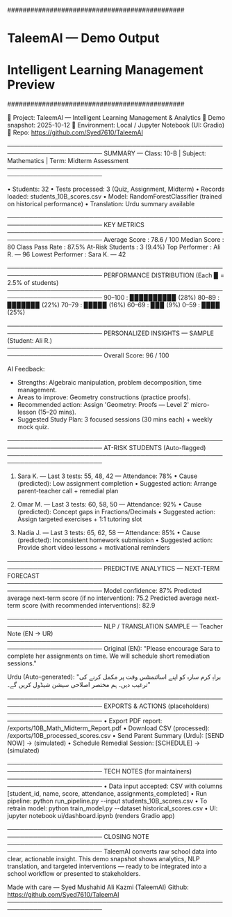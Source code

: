 ##############################################
#          TaleemAI — Demo Output            #
#  Intelligent Learning Management Preview   #
##############################################

🧭 Project: TaleemAI — Intelligent Learning Management & Analytics
📅 Demo snapshot: 2025-10-12
📍 Environment: Local / Jupyter Notebook (UI: Gradio)
🔗 Repo: https://github.com/Syed7610/TaleemAI

────────────────────────────────────────────────────────────────────────
SUMMARY — Class: 10-B | Subject: Mathematics | Term: Midterm Assessment
────────────────────────────────────────────────────────────────────────

• Students: 32
• Tests processed: 3 (Quiz, Assignment, Midterm)
• Records loaded: students_10B_scores.csv
• Model: RandomForestClassifier (trained on historical performance)
• Translation: Urdu summary available

────────────────────────────────────────────────────────────────────────
KEY METRICS
────────────────────────────────────────────────────────────────────────
Average Score         : 78.6 / 100
Median Score          : 80
Class Pass Rate       : 87.5%
At-Risk Students      : 3 (9.4%)
Top Performer         : Ali R. — 96
Lowest Performer      : Sara K. — 42

────────────────────────────────────────────────────────────────────────
PERFORMANCE DISTRIBUTION
(Each ▉ = 2.5% of students)
────────────────────────────────────────────────────────────────────────
90–100 : ▉▉▉▉▉▉▉▉▉▉  (28%)
80–89  : ▉▉▉▉▉▉▉    (22%)
70–79  : ▉▉▉▉▉      (16%)
60–69  : ▉▉▉        (9%)
0–59   : ▉▉▉▉       (25%)

────────────────────────────────────────────────────────────────────────
PERSONALIZED INSIGHTS — SAMPLE (Student: Ali R.)
────────────────────────────────────────────────────────────────────────
Overall Score: 96 / 100

AI Feedback:
- Strengths: Algebraic manipulation, problem decomposition, time management.
- Areas to improve: Geometry constructions (practice proofs).
- Recommended action: Assign 'Geometry: Proofs — Level 2' micro-lesson (15–20 mins).
- Suggested Study Plan: 3 focused sessions (30 mins each) + weekly mock quiz.

────────────────────────────────────────────────────────────────────────
AT-RISK STUDENTS (Auto-flagged)
────────────────────────────────────────────────────────────────────────
1) Sara K. — Last 3 tests: 55, 48, 42 — Attendance: 78%
   • Cause (predicted): Low assignment completion
   • Suggested action: Arrange parent-teacher call + remedial plan

2) Omar M. — Last 3 tests: 60, 58, 50 — Attendance: 92%
   • Cause (predicted): Concept gaps in Fractions/Decimals
   • Suggested action: Assign targeted exercises + 1:1 tutoring slot

3) Nadia J. — Last 3 tests: 65, 62, 58 — Attendance: 85%
   • Cause (predicted): Inconsistent homework submission
   • Suggested action: Provide short video lessons + motivational reminders

────────────────────────────────────────────────────────────────────────
PREDICTIVE ANALYTICS — NEXT-TERM FORECAST
────────────────────────────────────────────────────────────────────────
Model confidence: 87%
Predicted average next-term score (if no intervention): 75.2
Predicted average next-term score (with recommended interventions): 82.9

────────────────────────────────────────────────────────────────────────
NLP / TRANSLATION SAMPLE — Teacher Note (EN → UR)
────────────────────────────────────────────────────────────────────────
Original (EN):
"Please encourage Sara to complete her assignments on time. We will schedule short remediation sessions."

Urdu (Auto-generated):
"براہِ کرم سارہ کو اپنے اسائنمنٹس وقت پر مکمل کرنے کی ترغیب دیں۔ ہم مختصر اصلاحی سیشن شیڈول کریں گے۔"

────────────────────────────────────────────────────────────────────────
EXPORTS & ACTIONS (placeholders)
────────────────────────────────────────────────────────────────────────
• Export PDF report: /exports/10B_Math_Midterm_Report.pdf
• Download CSV (processed): /exports/10B_processed_scores.csv
• Send Parent Summary (Urdu): [SEND NOW]  -> (simulated)
• Schedule Remedial Session: [SCHEDULE]   -> (simulated)

────────────────────────────────────────────────────────────────────────
TECH NOTES (for maintainers)
────────────────────────────────────────────────────────────────────────
• Data input accepted: CSV with columns [student_id, name, score, attendance, assignments_completed]
• Run pipeline: python run_pipeline.py --input students_10B_scores.csv
• To retrain model: python train_model.py --dataset historical_scores.csv
• UI: jupyter notebook ui/dashboard.ipynb (renders Gradio app)

────────────────────────────────────────────────────────────────────────
CLOSING NOTE
────────────────────────────────────────────────────────────────────────
TaleemAI converts raw school data into clear, actionable insight. This demo
snapshot shows analytics, NLP translation, and targeted interventions — ready
to be integrated into a school workflow or presented to stakeholders.

Made with care — Syed Mushahid Ali Kazmi (TaleemAI)
Github: https://github.com/Syed7610/TaleemAI
────────────────────────────────────────────────────────────────────────
